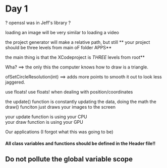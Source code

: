 # Day 1

? openssl was in Jeff's library ?

loading an image will be very similar to loading a video

the project generator will make a relative path, but still
** your project should be three levels from main oF folder APPS**

the main thing is that the XCodeproject is *THREE* levels from root**

Wha? ==> the only this the computer knows how to draw is a triangle.

ofSetCircleResolution(int) ==> adds more points to smooth it out to look less jaggered.

use floats! use floats! when dealing with position/coordinates

the update() function is constantly updating the data, doing the math
the draw() funciton just draws your images to the screen
<dl>
<dt>your update function is using your CPU</dt>
<dt>your draw function is using your GPU</dt>
</dl>

Our applications (I forgot what this was going to be)

#### All class variables and functions should be defined in the Header file!! 

## Do not pollute the global variable scope
